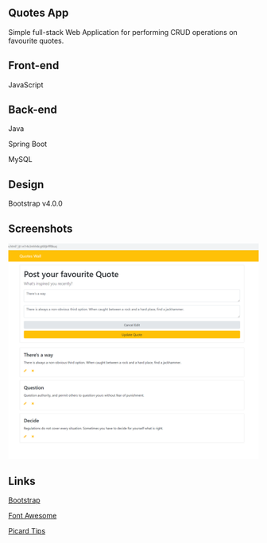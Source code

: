 ## Quotes App

Simple full-stack Web Application for performing CRUD operations on favourite quotes.

## Front-end

JavaScript

## Back-end

Java

Spring Boot

MySQL

## Design

Bootstrap v4.0.0

## Screenshots

<img src="src/main/resources/quotesWall.png">

## Links

[Bootstrap](https://getbootstrap.com/)

[Font Awesome](https://fontawesome.com/)

[Picard Tips](https://twitter.com/PicardTips?ref_src=twsrc%5Egoogle%7Ctwcamp%5Eserp%7Ctwgr%5Eauthor)
